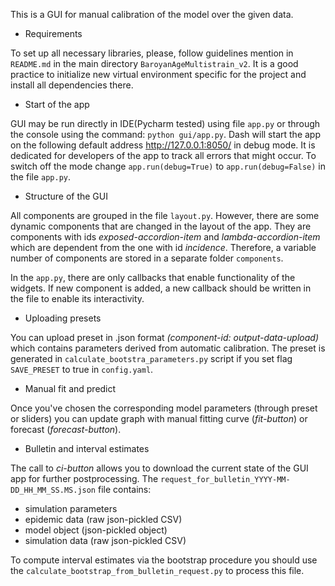 This is a GUI for manual calibration of the model over the given data.

* Requirements

To set  up all necessary libraries, please, follow guidelines mention in ```README.md``` in the main directory 
```BaroyanAgeMultistrain_v2```. It is a good practice to initialize new virtual environment specific for the project and 
install all dependencies there. 

* Start of the app

GUI may be run directly in IDE(Pycharm tested) using file ```app.py``` or through the console using the command: 
```python gui/app.py```.
Dash will start the app on the following default address  http://127.0.0.1:8050/ in debug mode. It is dedicated for
developers of the app to track all errors that might occur. To switch off the mode change 
```app.run(debug=True)``` to ```app.run(debug=False)``` in the file ```app.py```.

* Structure of the GUI

All components are grouped in the file ```layout.py```. However, there are some dynamic components 
that are changed in the layout of the app. They are components
with ids *exposed-accordion-item* and *lambda-accordion-item* which are dependent from the one 
with id *incidence*. Therefore, a variable number of components are stored in a separate folder ```components```.

In the ```app.py```, there are only callbacks that enable functionality of the widgets. If new component is 
added, a new callback should be written in the file to enable its interactivity. 

* Uploading presets

You can upload preset in .json format *(component-id: output-data-upload)* which contains parameters derived 
from automatic calibration. The preset is generated in ```calculate_bootstra_parameters.py``` script 
if you set flag ```SAVE_PRESET``` to true in ```config.yaml```.

* Manual fit and predict

Once you've chosen the corresponding model parameters (through preset or sliders) you can update graph
with manual fitting curve (*fit-button*) or forecast (*forecast-button*).

* Bulletin and interval estimates

The call to *ci-button* allows you to download the current state of the GUI app for further postprocessing.
The ```request_for_bulletin_YYYY-MM-DD_HH_MM_SS.MS.json``` file contains:
- simulation parameters
- epidemic data (raw json-pickled CSV)
- model object (json-pickled object)
- simulation data (raw json-pickled CSV)

To compute interval estimates via the bootstrap procedure you should use the ```calculate_bootstrap_from_bulletin_request.py```
to process this file.
